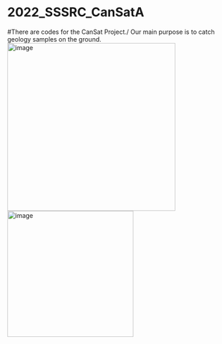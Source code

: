 # 2022_SSSRC_CanSatA
#There are codes for the CanSat Project./
Our main purpose is to catch geology samples on the ground.
<img width="381" alt="image" src="https://user-images.githubusercontent.com/118039939/208037772-539d0516-877e-492b-bb71-415ebf89a2c9.png">
<img width="286" alt="image" src="https://user-images.githubusercontent.com/118039939/208038038-e651f3fe-d237-4bbb-ba60-385356153f91.png">

